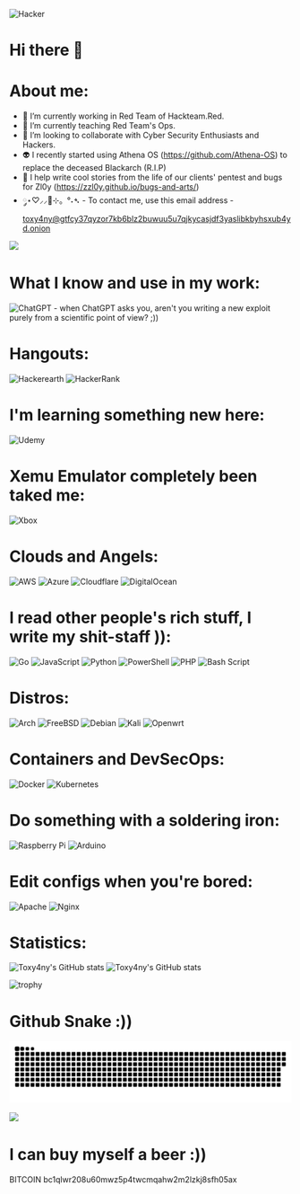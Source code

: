 ![Hacker](https://camo.githubusercontent.com/091cdcc3e35742e669112e5a783678e093d2665ea1a83090aad8180790e062b5/68747470733a2f2f692e67697068792e636f6d2f6d656469612f76312e59326c6b505463354d4749334e6a4578615739334d484232616a4a764f445a6b4e3263326144427a62576f314d6e4979636d74354d323573596a64354d326c356254686e59535a6c634431324d563970626e526c636d35686246396e61575a66596e6c666157516d593351395a772f7854636e5357595a7661667968454143424f2f67697068792e676966)

# Hi there 👋
# About me:

 - 🔭 I’m currently working in Red Team of Hackteam.Red. 
 - 🌱 I’m currently teaching Red Team's Ops.
 - 👯 I’m looking to collaborate with Cyber Security Enthusiasts and Hackers.
 - 👽 I recently started using Athena OS (https://github.com/Athena-OS) to replace the deceased Blackarch (R.I.P)
 - 📃 I help write cool stories from the life of our clients' pentest and bugs for Zl0y (https://zzl0y.github.io/bugs-and-arts/)
 - ༘⋆♡⸝⸝💌⊹。°˖➴ - To contact me, use this email address - toxy4ny@gtfcy37qyzor7kb6blz2buwuu5u7qjkycasjdf3yaslibkbyhsxub4yd.onion

![](https://raw.githubusercontent.com/TheDudeThatCode/TheDudeThatCode/master/Assets/Developer.gif)
# What I know and use in my work:

![ChatGPT](https://img.shields.io/badge/chatGPT-74aa9c?style=for-the-badge&logo=openai&logoColor=white) - when ChatGPT asks you, aren't you writing a new exploit purely from a scientific point of view? ;))

# Hangouts:
![Hackerearth](https://img.shields.io/badge/HackerEarth-%232C3454.svg?&style=for-the-badge&logo=HackerEarth&logoColor=Blue)
![HackerRank](https://img.shields.io/badge/-Hackerrank-2EC866?style=for-the-badge&logo=HackerRank&logoColor=white)

# I'm learning something new here:
![Udemy](https://img.shields.io/badge/Udemy-A435F0?style=for-the-badge&logo=Udemy&logoColor=white)

# Xemu Emulator completely been taked me:
![Xbox](https://img.shields.io/badge/xbox-%23107C10.svg?style=for-the-badge&logo=xbox&logoColor=white)

# Clouds and Angels:
![AWS](https://img.shields.io/badge/AWS-%23FF9900.svg?style=for-the-badge&logo=amazon-aws&logoColor=white)
![Azure](https://img.shields.io/badge/azure-%230072C6.svg?style=for-the-badge&logo=microsoftazure&logoColor=white)
![Cloudflare](https://img.shields.io/badge/Cloudflare-F38020?style=for-the-badge&logo=Cloudflare&logoColor=white)
![DigitalOcean](https://img.shields.io/badge/DigitalOcean-%230167ff.svg?style=for-the-badge&logo=digitalOcean&logoColor=white)

# I read other people's rich stuff, I write my shit-staff )):
![Go](https://img.shields.io/badge/go-%2300ADD8.svg?style=for-the-badge&logo=go&logoColor=white)
![JavaScript](https://img.shields.io/badge/javascript-%23323330.svg?style=for-the-badge&logo=javascript&logoColor=%23F7DF1E)
![Python](https://img.shields.io/badge/Python-14354C?style=for-the-badge&logo=python&logoColor=white)
![PowerShell](https://img.shields.io/badge/PowerShell-%235391FE.svg?style=for-the-badge&logo=powershell&logoColor=white)
![PHP](https://img.shields.io/badge/php-%23777BB4.svg?style=for-the-badge&logo=php&logoColor=white)
![Bash Script](https://img.shields.io/badge/bash_script-%23121011.svg?style=for-the-badge&logo=gnu-bash&logoColor=white)

# Distros:
![Arch](https://img.shields.io/badge/Arch%20Linux-1793D1?logo=arch-linux&logoColor=fff&style=for-the-badge)
![FreeBSD](https://img.shields.io/badge/-FreeBSD-%23870000?style=for-the-badge&logo=freebsd&logoColor=white)
![Debian](https://img.shields.io/badge/Debian-D70A53?style=for-the-badge&logo=debian&logoColor=white)
![Kali](https://img.shields.io/badge/Kali-268BEE?style=for-the-badge&logo=kalilinux&logoColor=white)
![Openwrt](https://img.shields.io/badge/OpenWRT-00B5E2?style=for-the-badge&logo=OpenWrt&logoColor=white)

# Containers and DevSecOps:
![Docker](https://img.shields.io/badge/docker-%230db7ed.svg?style=for-the-badge&logo=docker&logoColor=white)
![Kubernetes](https://img.shields.io/badge/kubernetes-%23326ce5.svg?style=for-the-badge&logo=kubernetes&logoColor=white)

# Do something with a soldering iron:
![Raspberry Pi](https://img.shields.io/badge/-Raspberry_Pi-C51A4A?style=for-the-badge&logo=Raspberry-Pi)
![Arduino](https://img.shields.io/badge/Arduino-00979D?style=for-the-badge&logo=Arduino&logoColor=white)

# Edit configs when you're bored:
![Apache](https://img.shields.io/badge/apache-%23D42029.svg?style=for-the-badge&logo=apache&logoColor=white)
![Nginx](https://img.shields.io/badge/nginx-%23009639.svg?style=for-the-badge&logo=nginx&logoColor=white)

# Statistics:
![Toxy4ny's GitHub stats](https://github-readme-stats.vercel.app/api?username=toxy4ny&show_icons=true&theme=shadow_red)
![Toxy4ny's GitHub stats](https://github-readme-stats.vercel.app/api/top-langs/?username=toxy4ny&theme=shadow_red)

![trophy](https://github-profile-trophy.vercel.app/?username=toxy4ny&theme=matrix)

# Github Snake :))
![Gitgub Snake](https://github.com/maxamin/maxamin/blob/main/assets/github-snake.svg)

![](https://camo.githubusercontent.com/85add4a9633786947f86fe4e86eb5aca6b190ff47345434755a0d98f488fefa7/68747470733a2f2f646576656c6f706572732e67697068792e636f6d2f6272616e63682f6d61737465722f7374617469632f6170692d35313264333663303936363236383237313731303861333862626235633537642e676966)

# I can buy myself a beer :))
BITCOIN bc1qlwr208u60mwz5p4twcmqahw2m2lzkj8sfh05ax
